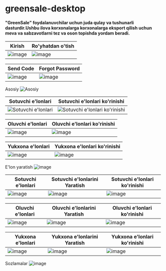 # greensale-desktop 
<h4>"GreenSale" foydalanuvchilar uchun juda qulay va tushunarli dasturdir.Ushbu ilova korxonalarga korxonalarga eksport qilish uchun meva va sabzavotlarni tez va oson topishda yordam beradi.</h4>

Kirish | Ro'yhatdan o'tish
-----|-----
![image](https://github.com/SamandarbekYR/GreenSale.Desktop/assets/148877445/1d1bae99-febe-4d77-8870-d55a3edfa5c3)| ![image](https://github.com/SamandarbekYR/GreenSale.Desktop/assets/148877445/3da0e24e-43cf-4890-b4ed-648f235b9eb8)

Send Code | Forgot Password 
-----|-----
![image](https://github.com/SamandarbekYR/GreenSale.Desktop/assets/148877445/b8fda7bc-a026-4b66-833b-3dc7e38537a9)|![image](https://github.com/SamandarbekYR/GreenSale.Desktop/assets/148877445/c1b3b0d4-fa66-48e4-a477-7526cd4f44ae)
  

Asosiy
![Asosiy](https://github.com/greensaleuz/greensale-desktop/assets/123434293/556a1481-d681-4933-b6d1-52c37daefd3a)

Sotuvchi e'lonlari | Sotuvchi e'lonlari ko'rinishi
-----|-----
![Sotuvchi e'lonlari](https://github.com/greensaleuz/greensale-desktop/assets/123434293/a836e639-040b-4f64-afac-e95eefbc43cb) | ![Sotuvchi e'lonlari ko'rinishi](https://github.com/greensaleuz/greensale-desktop/assets/123434293/ff1208c1-d484-47d5-bc2a-ccd400cedd7f)


Oluvchi e'lonlari | Oluvchi e'lonlari ko'rinishi
-----|-----
![image](https://github.com/greensaleuz/greensale-desktop/assets/123434293/7e33e7ab-d4fe-4998-8add-b1a4ed433be0) | ![image](https://github.com/greensaleuz/greensale-desktop/assets/123434293/584ef5a6-00a2-4318-961f-1a3dc6d17b59)


Yukxona e'lonlari| Yukxona e'lonlari ko'rinishi
-----|-----
![image](https://github.com/greensaleuz/greensale-desktop/assets/123434293/17c13e19-ec86-4a23-8b8a-9f207ac6e7f1) | ![image](https://github.com/greensaleuz/greensale-desktop/assets/123434293/5f83fd78-1153-4fd3-81a4-8d05eb41efd4)

E'lon yaratish
![image](https://github.com/greensaleuz/greensale-desktop/assets/123434293/8339cf48-f7ee-4881-a856-38b2d62bf3d4)

Sotuvchi e'lonlari |Sotuvchi e'lonlarini Yaratish| Sotuvchi e'lonlari ko'rinishi 
-----|-----|-----
![image](https://github.com/greensaleuz/greensale-desktop/assets/123434293/41ec3ff8-a4a1-43b3-9f5a-a58a9755cfdb) | ![image](https://github.com/greensaleuz/greensale-desktop/assets/123434293/8624669a-6a54-4353-b53e-337dff228b4c) | ![image](https://github.com/greensaleuz/greensale-desktop/assets/123434293/5480818f-4caf-4d30-a53f-4c1dac2e47c1)

Oluvchi e'lonlari |Oluvchi e'lonlarini Yaratish| Oluvchi e'lonlari ko'rinishi 
-----|-----|-----
![image](https://github.com/greensaleuz/greensale-desktop/assets/123434293/f12d4075-976e-4c43-b979-8d216bc878c8) | ![image](https://github.com/greensaleuz/greensale-desktop/assets/123434293/e43a5fe0-9add-4d8a-b6e4-12108d9aebe3) | ![image](https://github.com/greensaleuz/greensale-desktop/assets/123434293/69ccd2b0-2268-44d5-92eb-2c638935bcce)

Yukxona e'lonlari |Yukxona e'lonlarini Yaratish| Yukxona e'lonlari ko'rinishi 
-----|-----|-----
![image](https://github.com/greensaleuz/greensale-desktop/assets/123434293/4e257f29-bef2-49f4-8310-4f7d20263f89) | ![image](https://github.com/greensaleuz/greensale-desktop/assets/123434293/9f29e7f7-de86-4df0-aaca-cb0c65f33bae) | ![image](https://github.com/greensaleuz/greensale-desktop/assets/123434293/40f87b36-b086-4ef7-a8aa-2456897af7e3)

Sozlamalar
![image](https://github.com/greensaleuz/greensale-desktop/assets/123434293/65539862-177b-4d9c-b3fc-0f2df50df9aa)






